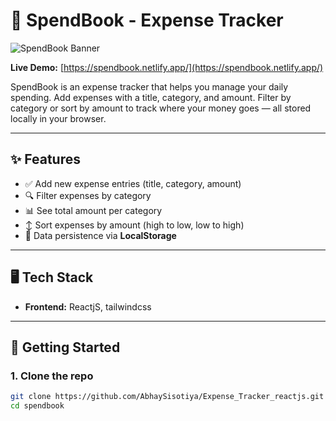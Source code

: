 # 💸 SpendBook - Expense Tracker

![SpendBook Banner](https://res.cloudinary.com/dbntubtl7/image/upload/v1752158533/Screenshot_437_trdmyg.png)

**Live Demo:** [https://spendbook.netlify.app/](https://spendbook.netlify.app/)

SpendBook is an expense tracker that helps you manage your daily spending. Add expenses with a title, category, and amount. Filter by category or sort by amount to track where your money goes — all stored locally in your browser.

---

## ✨ Features

- ✅ Add new expense entries (title, category, amount)
- 🔍 Filter expenses by category
- 📊 See total amount per category
- ↕️ Sort expenses by amount (high to low, low to high)
- 💾 Data persistence via **LocalStorage**

---

## 🖥️ Tech Stack

- **Frontend:** ReactjS, tailwindcss

---

## 🚀 Getting Started

### 1. Clone the repo
```bash
git clone https://github.com/AbhaySisotiya/Expense_Tracker_reactjs.git
cd spendbook
